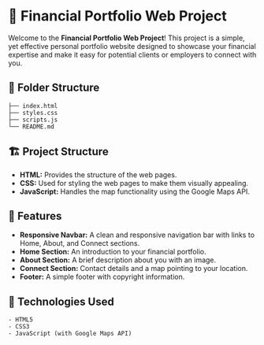 # 💼 Financial Portfolio Web Project

Welcome to the **Financial Portfolio Web Project**! This project is a simple, yet effective personal portfolio website designed to showcase your financial expertise and make it easy for potential clients or employers to connect with you.
## 📂 Folder Structure

```plaintext
├── index.html
├── styles.css
├── scripts.js
└── README.md
```
## 🏗️ Project Structure

- **HTML:** Provides the structure of the web pages.
- **CSS:** Used for styling the web pages to make them visually appealing.
- **JavaScript:** Handles the map functionality using the Google Maps API.

## 🚀 Features

- **Responsive Navbar:** A clean and responsive navigation bar with links to Home, About, and Connect sections.
- **Home Section:** An introduction to your financial portfolio.
- **About Section:** A brief description about you with an image.
- **Connect Section:** Contact details and a map pointing to your location.
- **Footer:** A simple footer with copyright information.

## 🔧 Technologies Used
```
- HTML5
- CSS3
- JavaScript (with Google Maps API)
```
